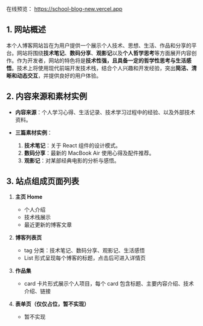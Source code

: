 在线预览： https://school-blog-new.vercel.app

## 1. 网站概述

本个人博客网站旨在为用户提供一个展示个人技术、思想、生活、作品和分享的平台。网站将围绕**技术笔记**、**数码分享**、**观影记**以及**个人哲学思考**等方面展开内容创作。作为开发者，网站的特色将是**技术性强，且具备一定的哲学性思考与生活感悟**。技术上将使用现代前端开发技术栈，结合个人兴趣和开发经验，突出**简洁、清晰和动态交互**，并提供良好的用户体验。

## 2. 内容来源和素材实例

- **内容来源**：个人学习心得、生活记录、技术学习过程中的经验、以及外部技术资料。
- **三篇素材实例**：

  1. **技术笔记**：关于 React 组件的设计模式。
  2. **数码分享**：最新的 MacBook Air 使用心得及配件推荐。
  3. **观影记**：对某部经典电影的分析与感悟。

## 3. 站点组成页面列表

1. **主页 Home**

   - 个人介绍
   - 技术栈展示
   - 最近更新的博客文章

2. **博客列表页**

   - tag 分类：技术笔记、数码分享、观影记、生活感悟
   - List 形式呈现每个博客的标题，点击后可进入详情页

3. **作品集**

   - card 卡片形式展示个人项目，每个 card 包含标题、主要内容介绍、技术介绍、链接

4. **表单页（仅仅占位，暂不实现）**

   - 暂不实现
